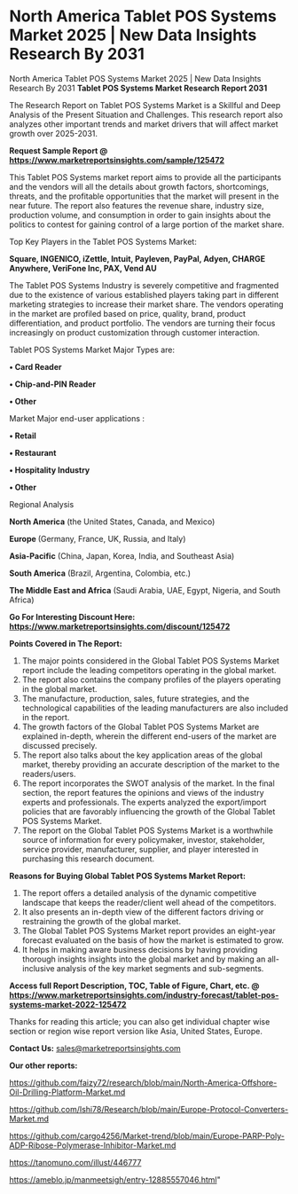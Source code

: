 # North America Tablet POS Systems Market 2025 | New Data Insights Research By 2031
North America Tablet POS Systems Market 2025 | New Data Insights Research By 2031
<strong>Tablet POS Systems Market Research Report 2031</strong>

The Research Report on Tablet POS Systems Market is a Skillful and Deep Analysis of the Present Situation and Challenges. This research report also analyzes other important trends and market drivers that will affect market growth over 2025-2031.

<strong>Request Sample Report @ <a href=https://www.marketreportsinsights.com/sample/125472>https://www.marketreportsinsights.com/sample/125472</a></strong>

This Tablet POS Systems market report aims to provide all the participants and the vendors will all the details about growth factors, shortcomings, threats, and the profitable opportunities that the market will present in the near future. The report also features the revenue share, industry size, production volume, and consumption in order to gain insights about the politics to contest for gaining control of a large portion of the market share.

Top Key Players in the Tablet POS Systems Market:

<strong>Square, INGENICO, iZettle, Intuit, Payleven, PayPal, Adyen, CHARGE Anywhere, VeriFone Inc, PAX, Vend AU</strong>

The Tablet POS Systems Industry is severely competitive and fragmented due to the existence of various established players taking part in different marketing strategies to increase their market share. The vendors operating in the market are profiled based on price, quality, brand, product differentiation, and product portfolio. The vendors are turning their focus increasingly on product customization through customer interaction.

Tablet POS Systems Market Major Types are:

<strong>• Card Reader

• Chip-and-PIN Reader

• Other</strong>

Market Major end-user applications :

<strong>• Retail

• Restaurant

• Hospitality Industry

• Other</strong>

Regional Analysis

</u><strong><b>North America</b></strong> (the United States, Canada, and Mexico)

<strong><b>Europe </b></strong>(Germany, France, UK, Russia, and Italy)

<strong><b>Asia-Pacific</b></strong> (China, Japan, Korea, India, and Southeast Asia)

<strong><b>South America</b></strong> (Brazil, Argentina, Colombia, etc.)

<strong><b>The Middle East and Africa</b></strong> (Saudi Arabia, UAE, Egypt, Nigeria, and South Africa)

<strong>Go For Interesting Discount Here: <a href=https://www.marketreportsinsights.com/discount/125472>https://www.marketreportsinsights.com/discount/125472</a></strong>

<strong>Points Covered in The Report:</strong>
<ol>
  <li>The major points considered in the Global Tablet POS Systems Market report include the leading competitors operating in the global market.</li>
  <li>The report also contains the company profiles of the players operating in the global market.</li>
  <li>The manufacture, production, sales, future strategies, and the technological capabilities of the leading manufacturers are also included in the report.</li>
  <li>The growth factors of the Global Tablet POS Systems Market are explained in-depth, wherein the different end-users of the market are discussed precisely.</li>
  <li>The report also talks about the key application areas of the global market, thereby providing an accurate description of the market to the readers/users.</li>
  <li>The report incorporates the SWOT analysis of the market. In the final section, the report features the opinions and views of the industry experts and professionals. The experts analyzed the export/import policies that are favorably influencing the growth of the Global Tablet POS Systems Market.</li>
  <li>The report on the Global Tablet POS Systems Market is a worthwhile source of information for every policymaker, investor, stakeholder, service provider, manufacturer, supplier, and player interested in purchasing this research document.</li>
</ol>
<strong>Reasons for Buying Global Tablet POS Systems Market Report:</strong>

<ol>
  <li>The report offers a detailed analysis of the dynamic competitive landscape that keeps the reader/client well ahead of the competitors.</li>
  <li>It also presents an in-depth view of the different factors driving or restraining the growth of the global market.</li>
  <li>The Global Tablet POS Systems Market report provides an eight-year forecast evaluated on the basis of how the market is estimated to grow.</li>
  <li>It helps in making aware business decisions by having providing thorough insights insights into the global market and by making an all-inclusive analysis of the key market segments and sub-segments.</li>
</ol>
<strong>Access full Report Description, TOC, Table of Figure, Chart, etc. @ <a href=https://www.marketreportsinsights.com/industry-forecast/tablet-pos-systems-market-2022-125472>https://www.marketreportsinsights.com/industry-forecast/tablet-pos-systems-market-2022-125472</a></strong>


Thanks for reading this article; you can also get individual chapter wise section or region wise report version like Asia, United States, Europe.

<strong>Contact Us:</strong>
sales@marketreportsinsights.com

<strong>Our other reports:</strong>

<a href=https://github.com/faizy72/research/blob/main/North-America-Offshore-Oil-Drilling-Platform-Market.md>https://github.com/faizy72/research/blob/main/North-America-Offshore-Oil-Drilling-Platform-Market.md</a>

<a href=https://github.com/Ishi78/Research/blob/main/Europe-Protocol-Converters-Market.md>https://github.com/Ishi78/Research/blob/main/Europe-Protocol-Converters-Market.md</a>

<a href=https://github.com/cargo4256/Market-trend/blob/main/Europe-PARP-Poly-ADP-Ribose-Polymerase-Inhibitor-Market.md>https://github.com/cargo4256/Market-trend/blob/main/Europe-PARP-Poly-ADP-Ribose-Polymerase-Inhibitor-Market.md</a>

<a href=https://tanomuno.com/illust/446777>https://tanomuno.com/illust/446777</a>

<a href=https://ameblo.jp/manmeetsigh/entry-12885557046.html>https://ameblo.jp/manmeetsigh/entry-12885557046.html</a>"
